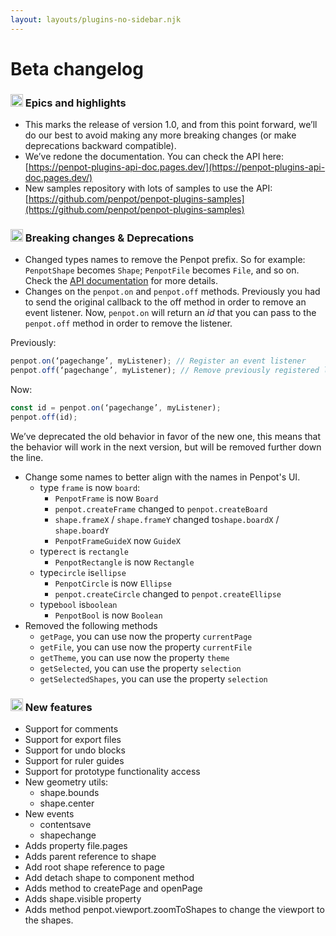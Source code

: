 ```yaml
---
layout: layouts/plugins-no-sidebar.njk
---
```


# Beta changelog

### <g-emoji class="g-emoji" alias="boom" fallback-src="https://github.githubassets.com/images/icons/emoji/unicode/1f680.png"><img class="emoji" alt="boom" height="20" width="20" src="https://github.githubassets.com/images/icons/emoji/unicode/1f680.png"></g-emoji> Epics and highlights</code>
- This marks the release of version 1.0, and from this point forward, we’ll do our best to avoid making any more breaking changes (or make deprecations backward compatible).
- We’ve redone the documentation. You can check the API here:
[https://penpot-plugins-api-doc.pages.dev/](https://penpot-plugins-api-doc.pages.dev/)
- New samples repository with lots of samples to use the API:
[https://github.com/penpot/penpot-plugins-samples](https://github.com/penpot/penpot-plugins-samples)

### <g-emoji class="g-emoji" alias="boom" fallback-src="https://github.githubassets.com/images/icons/emoji/unicode/1f4a5.png"><img class="emoji" alt="boom" height="20" width="20" src="https://github.githubassets.com/images/icons/emoji/unicode/1f4a5.png"></g-emoji> Breaking changes & Deprecations

- Changed types names to remove the Penpot prefix. So for example: <code class="language-js">PenpotShape</code> becomes <code class="language-js">Shape</code>; <code class="language-js">PenpotFile</code> becomes <code class="language-js">File</code>, and so on. Check the [API documentation](https://penpot-plugins-api-doc.pages.dev/) for more details.
- Changes on the <code class="language-js">penpot.on</code> and <code class="language-js">penpot.off</code> methods.
Previously you had to send the original callback to the off method in order to remove an event listener. Now, <code class="language-js">penpot.on</code> will return an *id* that you can pass to the <code class="language-js">penpot.off</code> method in order to remove the listener.

Previously:
```js
penpot.on(‘pagechange’, myListener); // Register an event listener
penpot.off(‘pagechange’, myListener); // Remove previously registered listener
```

Now:
```js
const id = penpot.on(‘pagechange’, myListener);
penpot.off(id);
```

We’ve deprecated the old behavior in favor of the new one, this means that the behavior will work in the next version, but will be removed further down the line.

- Change some names to better align with the names in Penpot's UI.
  - type <code class="language-js">frame</code> is now <code class="language-js">board</code>:
    - <code class="language-js">PenpotFrame</code> is now <code class="language-js">Board</code>
    - <code class="language-js">penpot.createFrame</code> changed to <code class="language-js">penpot.createBoard</code>
    - <code class="language-js">shape.frameX</code> / <code class="language-js">shape.frameY</code> changed to<code class="language-js">shape.boardX</code> / <code class="language-js">shape.boardY</code>
    - <code class="language-js">PenpotFrameGuideX</code> now <code class="language-js">GuideX</code>
  - type<code class="language-js">rect</code> is <code class="language-js">rectangle</code>
    - <code class="language-js">PenpotRectangle</code> is now <code class="language-js">Rectangle</code>
  - type<code class="language-js">circle</code> is<code class="language-js">ellipse</code>
    - <code class="language-js">PenpotCircle</code> is now <code class="language-js">Ellipse</code>
    - <code class="language-js">penpot.createCircle</code> changed to <code class="language-js">penpot.createEllipse</code>
  - type<code class="language-js">bool</code> is<code class="language-js">boolean</code>
    - <code class="language-js">PenpotBool</code> is now <code class="language-js">Boolean</code>
- Removed the following methods
  - <code class="language-js">getPage</code>, you can use now the property <code class="language-js">currentPage</code>
  - <code class="language-js">getFile</code>, you can use now the property <code class="language-js">currentFile</code>
  - <code class="language-js">getTheme</code>, you can use now the property <code class="language-js">theme</code>
  - <code class="language-js">getSelected</code>, you can use the property <code class="language-js">selection</code>
  - <code class="language-js">getSelectedShapes</code>, you can use the property <code class="language-js">selection</code>

### <g-emoji class="g-emoji" alias="sparkles" fallback-src="https://github.githubassets.com/images/icons/emoji/unicode/2728.png"><img class="emoji" alt="sparkles" height="20" width="20" src="https://github.githubassets.com/images/icons/emoji/unicode/2728.png"></g-emoji> New features

- Support for comments
- Support for export files
- Support for undo blocks
- Support for ruler guides
- Support for prototype functionality access
- New geometry utils:
  - shape.bounds
  - shape.center
- New events
  - contentsave
  - shapechange
- Adds property file.pages
- Adds parent reference to shape
- Add root shape reference to page
- Add detach shape to component method
- Adds method to createPage and openPage
- Adds shape.visible property
- Adds method penpot.viewport.zoomToShapes to change the viewport to the shapes.
